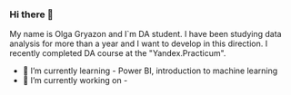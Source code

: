### Hi there 👋

My name is Olga Gryazon and I`m DA student. 
I have been studying data analysis for more than a year and I want to develop in this direction. I recently completed DA course at the "Yandex.Practicum".

- 🌱 I’m currently learning - Power BI, introduction to machine learning
- 🔭 I’m currently working on - 

<!--
**Morjella/Morjella** is a ✨ _special_ ✨ repository because its `README.md` (this file) appears on your GitHub profile.

Here are some ideas to get you started:

- 🔭 I’m currently working on ...
- 🌱 I’m currently learning ...
- 👯 I’m looking to collaborate on ...
- 🤔 I’m looking for help with ...
- 💬 Ask me about ...
- 📫 How to reach me: ...
- 😄 Pronouns: ...
- ⚡ Fun fact: ...
-->
